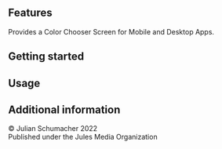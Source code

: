## Features

Provides a Color Chooser Screen for Mobile and Desktop Apps.

## Getting started

## Usage


## Additional information

© Julian Schumacher 2022 \
Published under the Jules Media Organization